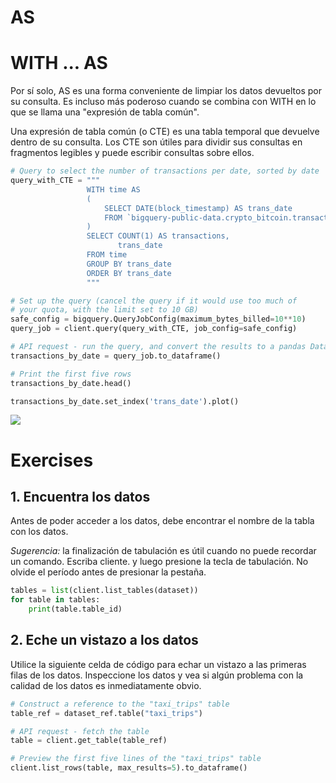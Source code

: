 # AS

# WITH ... AS

Por sí solo, AS es una forma conveniente de limpiar los datos devueltos por su consulta. Es incluso más poderoso cuando se combina con WITH en lo que se llama una "expresión de tabla común".

Una expresión de tabla común (o CTE) es una tabla temporal que devuelve dentro de su consulta. Los CTE son útiles para dividir sus consultas en fragmentos legibles y puede escribir consultas sobre ellos.

```python
# Query to select the number of transactions per date, sorted by date
query_with_CTE = """ 
                 WITH time AS 
                 (
                     SELECT DATE(block_timestamp) AS trans_date
                     FROM `bigquery-public-data.crypto_bitcoin.transactions`
                 )
                 SELECT COUNT(1) AS transactions,
                        trans_date
                 FROM time
                 GROUP BY trans_date
                 ORDER BY trans_date
                 """

# Set up the query (cancel the query if it would use too much of 
# your quota, with the limit set to 10 GB)
safe_config = bigquery.QueryJobConfig(maximum_bytes_billed=10**10)
query_job = client.query(query_with_CTE, job_config=safe_config)

# API request - run the query, and convert the results to a pandas DataFrame
transactions_by_date = query_job.to_dataframe()

# Print the first five rows
transactions_by_date.head()

transactions_by_date.set_index('trans_date').plot()

```
![](https://www.kaggleusercontent.com/kf/79126389/eyJhbGciOiJkaXIiLCJlbmMiOiJBMTI4Q0JDLUhTMjU2In0..VrK7vbI1TUqEKqVM7XdjbA.D2YpMafyLBZ5TrnRLr9tcoXqDnpuEWD7dzeoViE4Ld2wR24u-sXB4odkqz2n1illOveNJVESZqESt0_XV1niG2JZ3CoOZagcH6HCknbDVIQ39MMpn5LCb7jxYA6zpuSOGcjJ6Ztcgxl4tWIQRGSfhBg1M-0YzMXXV_wAUXioA6HtdHv1INVAFcnIojAIM86q6vwuT7Dz4klGxkuJ5R6zuaEb-x6IULhFor9y6YaePeL5Nb33dpgf6Rpm1oT5TZXoc_B8cqFLmMcJmFWUkM9IM_ehbtSAIxPGVEJKeBUzdVxHwc9sy_CfR28NdOYKITnEbscBBnKJlQrrUboqOpf_FmzgB0PCUIIs1xmX-fL77rKM89Ia8RFiCQEo_czAtyyzkt_jlpzDXuch1FonhwJcxoAiljGmpS7M0NYYDTueM4xztBJXJzrXSE3e1Vlmsd7fMnLc_-z4VRN_jrr2rF_4SENyHFyhxEQ226-iDbs5_06bz5apeWlj3_nSPi5ZSAOEwBYNHkzFQ7_iRv528DfO5qvK2QqydiziO29Slud1Zw95DUTfBj1OWRPO6hWhYO6SuLN3h6UV4EDHWRflgBwd12cewHCyVED28JaAp-gu1kqabWRkQfkfsfrMe8qilwoehz_oPTptd-xkp-UAjAnDug.GjpHRTvy4_3E-ukgkCG1Hg/__results___files/__results___6_1.png)

# Exercises

## 1. Encuentra los datos
Antes de poder acceder a los datos, debe encontrar el nombre de la tabla con los datos.

*Sugerencia:* la finalización de tabulación es útil cuando no puede recordar un comando. Escriba cliente. y luego presione la tecla de tabulación. No olvide el período antes de presionar la pestaña.

```python
tables = list(client.list_tables(dataset))
for table in tables:  
    print(table.table_id)
```

## 2. Eche un vistazo a los datos
Utilice la siguiente celda de código para echar un vistazo a las primeras filas de los datos. Inspeccione los datos y vea si algún problema con la calidad de los datos es inmediatamente obvio.

```python
# Construct a reference to the "taxi_trips" table
table_ref = dataset_ref.table("taxi_trips")

# API request - fetch the table
table = client.get_table(table_ref)

# Preview the first five lines of the "taxi_trips" table
client.list_rows(table, max_results=5).to_dataframe()
```
